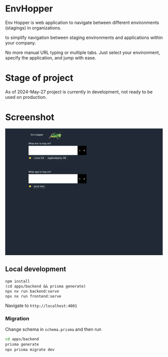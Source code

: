 # EnvHopper

Env Hopper is web application to navigate between different environments (stagings) in organizations.

to simplify navigation between staging environments and applications within your company.

No more manual URL typing or multiple tabs. Just select your environment, specify the application, and jump with ease.

# Stage of project

As of 2024-May-27 project is currently in development, not ready to be used on production.

# Screenshot

![Env Hopper Demo](docs/env_hopper.gif)

## Local development

```
npm install
(cd apps/backend && prisma generate)
npx nx run backend:serve
npx nx run frontend:serve
```

Navigate to `http://localhost:4001`

### Migration

Change schema in `schema.prisma` and then run

```bash
cd apps/backend
prisma generate
npx prisma migrate dev
```

